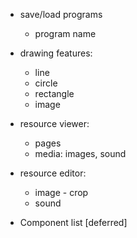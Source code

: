 * save/load programs
	* program name

* drawing features:
	* line
	* circle
	* rectangle
	* image


* resource viewer:
	* pages
	* media: images, sound
	
* resource editor:
	* image - crop
	* sound 

* Component list [deferred]
